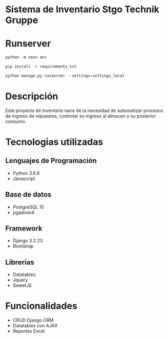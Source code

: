 # Sistema de Inventario Stgo Technik Gruppe

# Runserver

```python
python -m venv env
```

```python
pip install -r requirements.txt
```

```python
python manage.py runserver --settings=settings_local
```

# Descripción
Este proyecto de inventario nace de la necesidad de automatizar procesos de ingreso de repuestos, controlar su ingreso al almacen y su posterior consumo.

# Tecnologias utilizadas

## Lenguajes de Programación

* Python 3.6.8
* Javascript

## Base de datos

* PostgreSQL 15
* pgadmin4

## Framework

* Django 3.2.23
* Bootstrap

## Librerias

* Datatables
* Jquery
* SweetJS


# Funcionalidades
* CRUD Django ORM
* Datatables con AJAX
* Reportes Excel

